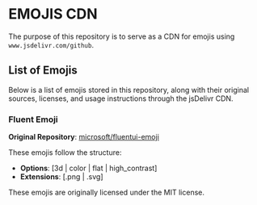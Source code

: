 # EMOJIS CDN

The purpose of this repository is to serve as a CDN for emojis using `www.jsdelivr.com/github`.

## List of Emojis

Below is a list of emojis stored in this repository, along with their original sources, licenses, and usage instructions through the jsDelivr CDN.

### Fluent Emoji

**Original Repository**: [microsoft/fluentui-emoji](https://github.com/microsoft/fluentui-emoji)

These emojis follow the structure:

- **Options**: [3d | color | flat | high_contrast]
- **Extensions**: [.png | .svg]

These emojis are originally licensed under the MIT license.
